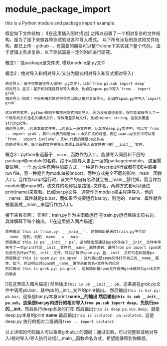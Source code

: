 # module_package_import
this is a Python module and package import example.

假定如下文件结构：
![在这里插入图片描述]
之所以设置了一个相对复杂的文件结构，是为了接下来做各种测试验证各种导入模式。
以下所有涉及的测试和文件结构，都已上传 - github -，有需要的朋友可以整个clone下来实践下整个代码。
由于逻辑上有点复杂，以下测试需要一定的时间进行研究。

概念1：包package是文件夹, 模块module是.py文件

概念2：绝对导入和相对导入(又分为隐式相对导入和显式相对导入)

    绝对导入：基于完整路径导入模块(.py文件)，比如`from pa.sub import deep`
    相对导入-显式：基于相对路径符号导入模块，比如在spam.py中写入`from . import grok`
    相对导入-隐式：不采用相对路径符号而以默认相对关系导入，比如在spam.py中写入`import grok`

    这三种方式中，python规则不推荐用隐式相对导入，因为没有路径说明，很可能直接导入了一个跟系统文件重名的模块文件，导致覆盖系统文件，比如import string，这就会覆盖string文件。
    相对导入中，.代表本级文件夹，…代表上一级文件夹，比如在deep.py文件中，可以写`from .. import grok`，其中…代表的就是pa.sub文件夹的路径，而在spam.py文件中可以写`from . import isolate`，其中.代表的就是pa文件夹
    而绝对导入中，每个新的文件夹导入本质上就是导入该文件夹下的`__init__`文件，

概念3：python永远基于`__main__`函数作为入口，能够导入同层和下层的package和module的名称，绝不可能导入更上一层的package/module。
这里需要说明，一个.py文件有两种加载方式，一种是作为script运行或者在IDE中直接run file，另一种是作为module被import，两种方式完全不同的影响__main__函数入口。当作为script运行时，该文件的自有名称就会被__main__替代掉，而当作为module被import时，该文件的名称就是路径+文件名，两种方式都可以通过print(name)来查看。比如bar.py文件，通常作为module被主程序导入，他的__name__属性就是pb.bar，而如果坚持要运行bar.py，则他的__name__属性就会被覆盖成__main__来运行作为入口。

接下来看实例：
实例1：train.py作为主函数运行
在train.py运行后输出见右边，具体解释下每个输出。
![在这里插入图片描述]

    首先输出`this is train.py: _ _main__` ，这句输出是通过train.py中打印__name__得到，说明__name__ = __main__
    然后输出`this is pa __init__: pa`，这句输出是通过在pa文件夹下__init__文件中事先写了一句print打印__init__文件的__name__属性得到，说明from pa import spam这句会先执行pa下的__init__文件，然后才执行spam.py，且__init__文件的名称就是pa
    然后输出`this is spam.py: pa.spam` ，这句输出是spam文件打印自己的__name__属性，如下，也证明此时spam的__name__属性是由包名+文件名的组合
    然后输出`this is grok.py: pa.grok`，这句输出是spam文件调用grok模块后grok文件的输出
![在这里插入图片描述]
    然后输出`this is pb __init__: pb`，这条是在grok.py文件中调用pb.bar，其中pb的__init__文件的print输出。
    然后输出`this is bar.py: pb.bar`，这条是bar.py本身print __name__的输出
    然后输出`this is sub __init__ pa.sub`，这条是bar.py内进行的相对导入`from pa.sub import deep`，先执行pa的__init__，然后执行deep本身的打印
    然后输出`this is deep:pa.sub.deep`，就是deep.py本身的print __name__
    最后输出`this is isolate2: pa.isolate2`，这是deep.py 执行的相对二级调用`from .. import isolate2`

以上详细的代码输入可以查看github上的源码：通过实验，可以完整验证绝对导入/相对导入/导入执行过程/__main__函数命名方式，希望能够帮到你解惑。
